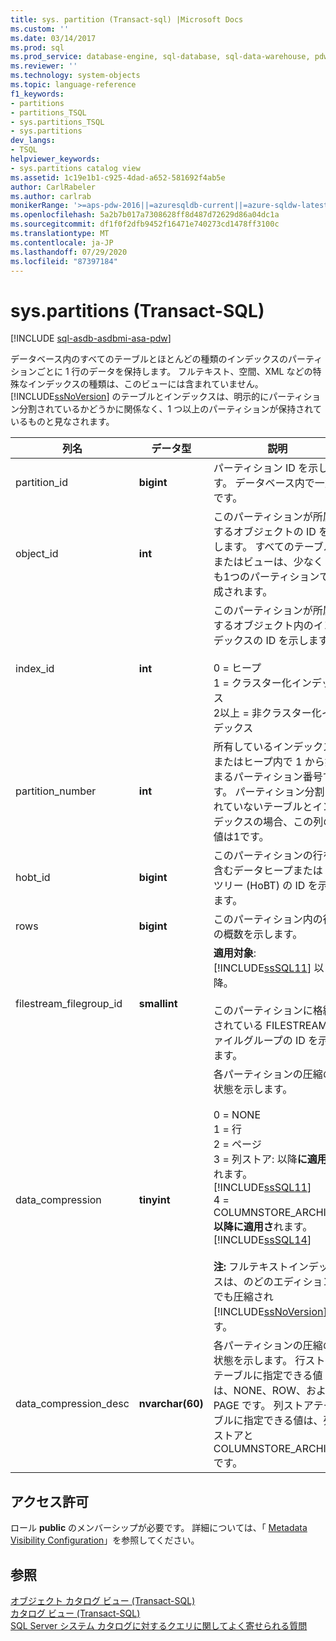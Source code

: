 ```yaml
---
title: sys. partition (Transact-sql) |Microsoft Docs
ms.custom: ''
ms.date: 03/14/2017
ms.prod: sql
ms.prod_service: database-engine, sql-database, sql-data-warehouse, pdw
ms.reviewer: ''
ms.technology: system-objects
ms.topic: language-reference
f1_keywords:
- partitions
- partitions_TSQL
- sys.partitions_TSQL
- sys.partitions
dev_langs:
- TSQL
helpviewer_keywords:
- sys.partitions catalog view
ms.assetid: 1c19e1b1-c925-4dad-a652-581692f4ab5e
author: CarlRabeler
ms.author: carlrab
monikerRange: '>=aps-pdw-2016||=azuresqldb-current||=azure-sqldw-latest||>=sql-server-2016||=sqlallproducts-allversions||>=sql-server-linux-2017||=azuresqldb-mi-current'
ms.openlocfilehash: 5a2b7b017a7308628ff8d487d72629d86a04dc1a
ms.sourcegitcommit: df1f0f2dfb9452f16471e740273cd1478ff3100c
ms.translationtype: MT
ms.contentlocale: ja-JP
ms.lasthandoff: 07/29/2020
ms.locfileid: "87397184"
---
```

# <a name="syspartitions-transact-sql"></a>sys.partitions (Transact-SQL)
[!INCLUDE [sql-asdb-asdbmi-asa-pdw](../../includes/applies-to-version/sql-asdb-asdbmi-asa-pdw.md)]

  データベース内のすべてのテーブルとほとんどの種類のインデックスのパーティションごとに 1 行のデータを保持します。 フルテキスト、空間、XML などの特殊なインデックスの種類は、このビューには含まれていません。 [!INCLUDE[ssNoVersion](../../includes/ssnoversion-md.md)] のテーブルとインデックスは、明示的にパーティション分割されているかどうかに関係なく、1 つ以上のパーティションが保持されているものと見なされます。  
  
|列名|データ型|説明|  
|-----------------|---------------|-----------------|  
|partition_id|**bigint**|パーティション ID を示します。 データベース内で一意です。|  
|object_id|**int**|このパーティションが所属するオブジェクトの ID を示します。 すべてのテーブルまたはビューは、少なくとも1つのパーティションで構成されます。|  
|index_id|**int**|このパーティションが所属するオブジェクト内のインデックスの ID を示します。<br /><br /> 0 = ヒープ<br />1 = クラスター化インデックス<br />2以上 = 非クラスター化インデックス|  
|partition_number|**int**|所有しているインデックスまたはヒープ内で 1 から始まるパーティション番号です。 パーティション分割されていないテーブルとインデックスの場合、この列の値は1です。|  
|hobt_id|**bigint**|このパーティションの行を含むデータヒープまたは B ツリー (HoBT) の ID を示します。|  
|rows|**bigint**|このパーティション内の行の概数を示します。|  
|filestream_filegroup_id|**smallint**|**適用対象**: [!INCLUDE[ssSQL11](../../includes/sssql11-md.md)] 以降。<br /><br /> このパーティションに格納されている FILESTREAM ファイルグループの ID を示します。|  
|data_compression|**tinyint**|各パーティションの圧縮の状態を示します。<br /><br /> 0 = NONE <br />1 = 行 <br />2 = ページ <br />3 = 列ストア: 以降**に適用さ**れます。 [!INCLUDE[ssSQL11](../../includes/sssql11-md.md)]<br />4 = COLUMNSTORE_ARCHIVE:**以降に適用さ**れます。 [!INCLUDE[ssSQL14](../../includes/sssql14-md.md)]<br /><br /> **注:** フルテキストインデックスは、のどのエディションでも圧縮され [!INCLUDE[ssNoVersion](../../includes/ssnoversion-md.md)] ます。|  
|data_compression_desc|**nvarchar(60)**|各パーティションの圧縮の状態を示します。 行ストア テーブルに指定できる値は、NONE、ROW、および PAGE です。 列ストアテーブルに指定できる値は、列ストアと COLUMNSTORE_ARCHIVE です。|  
  
## <a name="permissions"></a>アクセス許可  
 ロール **public** のメンバーシップが必要です。 詳細については、「 [Metadata Visibility Configuration](../../relational-databases/security/metadata-visibility-configuration.md)」を参照してください。  
  
## <a name="see-also"></a>参照  
 [オブジェクト カタログ ビュー &#40;Transact-SQL&#41;](../../relational-databases/system-catalog-views/object-catalog-views-transact-sql.md)   
 [カタログ ビュー &#40;Transact-SQL&#41;](../../relational-databases/system-catalog-views/catalog-views-transact-sql.md)   
 [SQL Server システム カタログに対するクエリに関してよく寄せられる質問](../../relational-databases/system-catalog-views/querying-the-sql-server-system-catalog-faq.md)  
  
  
